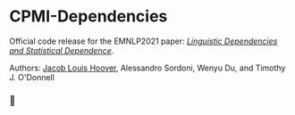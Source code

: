# CPMI-Dependencies

Official code release for the EMNLP2021 paper:
[_Linguistic Dependencies and Statistical Dependence_](https://aclanthology.org/2021.emnlp-main.234/).

Authors: [Jacob Louis Hoover](https://jahoo.github.io), Alessandro Sordoni, Wenyu Du, and Timothy J. O'Donnell


### 🚧